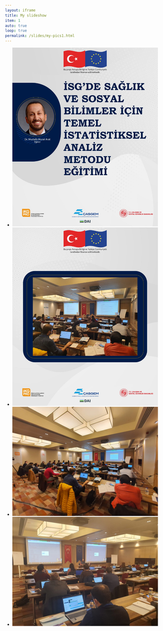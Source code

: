 ```yaml
---
layout: iframe
title: My slideshow
item: 1
auto: true
loop: true
permalink: /slides/my-pics1.html
---
```


* ![](photos/1637569767955.jpeg)
* ![](photos/1637569789680.jpeg)
* ![](photos/temelistatistikselanalizmetoduegitimi_1638180080.jpeg)
* ![](photos/temelistatistikselanalizmetoduegitimi_1638180082.jpeg)
